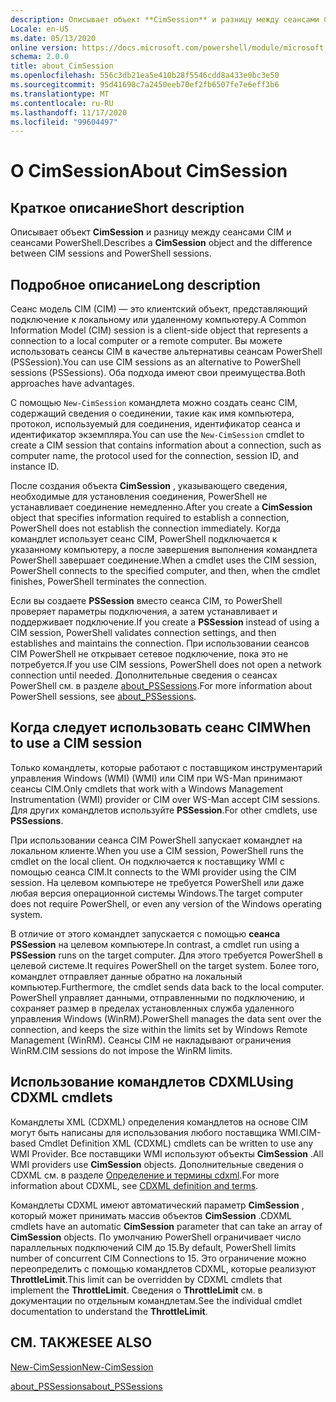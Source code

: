 ```yaml
---
description: Описывает объект **CimSession** и разницу между сеансами CIM и сеансами PowerShell.
Locale: en-US
ms.date: 05/13/2020
online version: https://docs.microsoft.com/powershell/module/microsoft.powershell.core/about/about_cimsession?view=powershell-7.2&WT.mc_id=ps-gethelp
schema: 2.0.0
title: about_CimSession
ms.openlocfilehash: 556c3db21ea5e410b28f5546cdd8a433e0bc3e50
ms.sourcegitcommit: 95d41698c7a2450eeb70ef2fb6507fe7e6eff3b6
ms.translationtype: MT
ms.contentlocale: ru-RU
ms.lasthandoff: 11/17/2020
ms.locfileid: "99604497"
---
```

# <a name="about-cimsession"></a><span data-ttu-id="39af7-103">О CimSession</span><span class="sxs-lookup"><span data-stu-id="39af7-103">About CimSession</span></span>

## <a name="short-description"></a><span data-ttu-id="39af7-104">Краткое описание</span><span class="sxs-lookup"><span data-stu-id="39af7-104">Short description</span></span>
<span data-ttu-id="39af7-105">Описывает объект **CimSession** и разницу между сеансами CIM и сеансами PowerShell.</span><span class="sxs-lookup"><span data-stu-id="39af7-105">Describes a **CimSession** object and the difference between CIM sessions and PowerShell sessions.</span></span>

## <a name="long-description"></a><span data-ttu-id="39af7-106">Подробное описание</span><span class="sxs-lookup"><span data-stu-id="39af7-106">Long description</span></span>

<span data-ttu-id="39af7-107">Сеанс модель CIM (CIM) — это клиентский объект, представляющий подключение к локальному или удаленному компьютеру.</span><span class="sxs-lookup"><span data-stu-id="39af7-107">A Common Information Model (CIM) session is a client-side object that represents a connection to a local computer or a remote computer.</span></span> <span data-ttu-id="39af7-108">Вы можете использовать сеансы CIM в качестве альтернативы сеансам PowerShell (PSSession).</span><span class="sxs-lookup"><span data-stu-id="39af7-108">You can use CIM sessions as an alternative to PowerShell sessions (PSSessions).</span></span> <span data-ttu-id="39af7-109">Оба подхода имеют свои преимущества.</span><span class="sxs-lookup"><span data-stu-id="39af7-109">Both approaches have advantages.</span></span>

<span data-ttu-id="39af7-110">С помощью `New-CimSession` командлета можно создать сеанс CIM, содержащий сведения о соединении, такие как имя компьютера, протокол, используемый для соединения, идентификатор сеанса и идентификатор экземпляра.</span><span class="sxs-lookup"><span data-stu-id="39af7-110">You can use the `New-CimSession` cmdlet to create a CIM session that contains information about a connection, such as computer name, the protocol used for the connection, session ID, and instance ID.</span></span>

<span data-ttu-id="39af7-111">После создания объекта **CimSession** , указывающего сведения, необходимые для установления соединения, PowerShell не устанавливает соединение немедленно.</span><span class="sxs-lookup"><span data-stu-id="39af7-111">After you create a **CimSession** object that specifies information required to establish a connection, PowerShell does not establish the connection immediately.</span></span> <span data-ttu-id="39af7-112">Когда командлет использует сеанс CIM, PowerShell подключается к указанному компьютеру, а после завершения выполнения командлета PowerShell завершает соединение.</span><span class="sxs-lookup"><span data-stu-id="39af7-112">When a cmdlet uses the CIM session, PowerShell connects to the specified computer, and then, when the cmdlet finishes, PowerShell terminates the connection.</span></span>

<span data-ttu-id="39af7-113">Если вы создаете **PSSession** вместо сеанса CIM, то PowerShell проверяет параметры подключения, а затем устанавливает и поддерживает подключение.</span><span class="sxs-lookup"><span data-stu-id="39af7-113">If you create a **PSSession** instead of using a CIM session, PowerShell validates connection settings, and then establishes and maintains the connection.</span></span> <span data-ttu-id="39af7-114">При использовании сеансов CIM PowerShell не открывает сетевое подключение, пока это не потребуется.</span><span class="sxs-lookup"><span data-stu-id="39af7-114">If you use CIM sessions, PowerShell does not open a network connection until needed.</span></span> <span data-ttu-id="39af7-115">Дополнительные сведения о сеансах PowerShell см. в разделе [about_PSSessions](about_PSSessions.md).</span><span class="sxs-lookup"><span data-stu-id="39af7-115">For more information about PowerShell sessions, see [about_PSSessions](about_PSSessions.md).</span></span>

## <a name="when-to-use-a-cim-session"></a><span data-ttu-id="39af7-116">Когда следует использовать сеанс CIM</span><span class="sxs-lookup"><span data-stu-id="39af7-116">When to use a CIM session</span></span>

<span data-ttu-id="39af7-117">Только командлеты, которые работают с поставщиком инструментарий управления Windows (WMI) (WMI) или CIM при WS-Man принимают сеансы CIM.</span><span class="sxs-lookup"><span data-stu-id="39af7-117">Only cmdlets that work with a Windows Management Instrumentation (WMI) provider or CIM over WS-Man accept CIM sessions.</span></span> <span data-ttu-id="39af7-118">Для других командлетов используйте **PSSession**.</span><span class="sxs-lookup"><span data-stu-id="39af7-118">For other cmdlets, use **PSSessions**.</span></span>

<span data-ttu-id="39af7-119">При использовании сеанса CIM PowerShell запускает командлет на локальном клиенте.</span><span class="sxs-lookup"><span data-stu-id="39af7-119">When you use a CIM session, PowerShell runs the cmdlet on the local client.</span></span> <span data-ttu-id="39af7-120">Он подключается к поставщику WMI с помощью сеанса CIM.</span><span class="sxs-lookup"><span data-stu-id="39af7-120">It connects to the WMI provider using the CIM session.</span></span> <span data-ttu-id="39af7-121">На целевом компьютере не требуется PowerShell или даже любая версия операционной системы Windows.</span><span class="sxs-lookup"><span data-stu-id="39af7-121">The target computer does not require PowerShell, or even any version of the Windows operating system.</span></span>

<span data-ttu-id="39af7-122">В отличие от этого командлет запускается с помощью **сеанса PSSession** на целевом компьютере.</span><span class="sxs-lookup"><span data-stu-id="39af7-122">In contrast, a cmdlet run using a **PSSession** runs on the target computer.</span></span>
<span data-ttu-id="39af7-123">Для этого требуется PowerShell в целевой системе.</span><span class="sxs-lookup"><span data-stu-id="39af7-123">It requires PowerShell on the target system.</span></span> <span data-ttu-id="39af7-124">Более того, командлет отправляет данные обратно на локальный компьютер.</span><span class="sxs-lookup"><span data-stu-id="39af7-124">Furthermore, the cmdlet sends data back to the local computer.</span></span> <span data-ttu-id="39af7-125">PowerShell управляет данными, отправленными по подключению, и сохраняет размер в пределах установленных служба удаленного управления Windows (WinRM).</span><span class="sxs-lookup"><span data-stu-id="39af7-125">PowerShell manages the data sent over the connection, and keeps the size within the limits set by Windows Remote Management (WinRM).</span></span> <span data-ttu-id="39af7-126">Сеансы CIM не накладывают ограничения WinRM.</span><span class="sxs-lookup"><span data-stu-id="39af7-126">CIM sessions do not impose the WinRM limits.</span></span>

## <a name="using-cdxml-cmdlets"></a><span data-ttu-id="39af7-127">Использование командлетов CDXML</span><span class="sxs-lookup"><span data-stu-id="39af7-127">Using CDXML cmdlets</span></span>

<span data-ttu-id="39af7-128">Командлеты XML (CDXML) определения командлетов на основе CIM могут быть написаны для использования любого поставщика WMI.</span><span class="sxs-lookup"><span data-stu-id="39af7-128">CIM-based Cmdlet Definition XML (CDXML) cmdlets can be written to use any WMI Provider.</span></span> <span data-ttu-id="39af7-129">Все поставщики WMI используют объекты **CimSession** .</span><span class="sxs-lookup"><span data-stu-id="39af7-129">All WMI providers use **CimSession** objects.</span></span> <span data-ttu-id="39af7-130">Дополнительные сведения о CDXML см. в разделе [Определение и термины cdxml](/previous-versions/windows/desktop/wmi_v2/cdxml-overview).</span><span class="sxs-lookup"><span data-stu-id="39af7-130">For more information about CDXML, see [CDXML definition and terms](/previous-versions/windows/desktop/wmi_v2/cdxml-overview).</span></span>

<span data-ttu-id="39af7-131">Командлеты CDXML имеют автоматический параметр **CimSession** , который может принимать массив объектов **CimSession** .</span><span class="sxs-lookup"><span data-stu-id="39af7-131">CDXML cmdlets have an automatic **CimSession** parameter that can take an array of **CimSession** objects.</span></span> <span data-ttu-id="39af7-132">По умолчанию PowerShell ограничивает число параллельных подключений CIM до 15.</span><span class="sxs-lookup"><span data-stu-id="39af7-132">By default, PowerShell limits number of concurrent CIM Connections to 15.</span></span> <span data-ttu-id="39af7-133">Это ограничение можно переопределить с помощью командлетов CDXML, которые реализуют **ThrottleLimit**.</span><span class="sxs-lookup"><span data-stu-id="39af7-133">This limit can be overridden by CDXML cmdlets that implement the **ThrottleLimit**.</span></span> <span data-ttu-id="39af7-134">Сведения о **ThrottleLimit** см. в документации по отдельным командлетам.</span><span class="sxs-lookup"><span data-stu-id="39af7-134">See the individual cmdlet documentation to understand the **ThrottleLimit**.</span></span>

## <a name="see-also"></a><span data-ttu-id="39af7-135">СМ. ТАКЖЕ</span><span class="sxs-lookup"><span data-stu-id="39af7-135">SEE ALSO</span></span>

[<span data-ttu-id="39af7-136">New-CimSession</span><span class="sxs-lookup"><span data-stu-id="39af7-136">New-CimSession</span></span>](xref:CimCmdlets.New-CimSession)

[<span data-ttu-id="39af7-137">about_PSSessions</span><span class="sxs-lookup"><span data-stu-id="39af7-137">about_PSSessions</span></span>](about_PSSessions.md)

